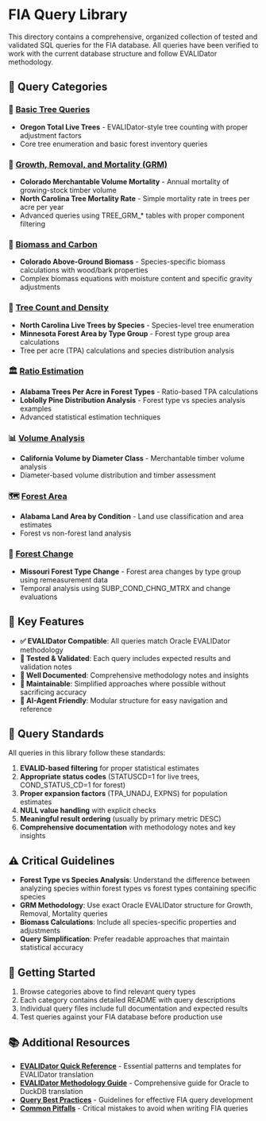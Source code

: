 # FIA Query Library

This directory contains a comprehensive, organized collection of tested and validated SQL queries for the FIA database. All queries have been verified to work with the current database structure and follow EVALIDator methodology.

## 📁 Query Categories

### 🌳 [Basic Tree Queries](./basic_tree/)
- **Oregon Total Live Trees** - EVALIDator-style tree counting with proper adjustment factors
- Core tree enumeration and basic forest inventory queries

### 🌲 [Growth, Removal, and Mortality (GRM)](./growth_mortality/)
- **Colorado Merchantable Volume Mortality** - Annual mortality of growing-stock timber volume
- **North Carolina Tree Mortality Rate** - Simple mortality rate in trees per acre per year
- Advanced queries using TREE_GRM_* tables with proper component filtering

### 🌿 [Biomass and Carbon](./biomass_carbon/)
- **Colorado Above-Ground Biomass** - Species-specific biomass calculations with wood/bark properties
- Complex biomass equations with moisture content and specific gravity adjustments

### 🌳 [Tree Count and Density](./tree_density/)
- **North Carolina Live Trees by Species** - Species-level tree enumeration
- **Minnesota Forest Area by Type Group** - Forest type group area calculations
- Tree per acre (TPA) calculations and species distribution analysis

### 🏛️ [Ratio Estimation](./ratio_estimation/)
- **Alabama Trees Per Acre in Forest Types** - Ratio-based TPA calculations
- **Loblolly Pine Distribution Analysis** - Forest type vs species analysis examples
- Advanced statistical estimation techniques

### 📊 [Volume Analysis](./volume/)
- **California Volume by Diameter Class** - Merchantable timber volume analysis
- Diameter-based volume distribution and timber assessment

### 🗺️ [Forest Area](./forest_area/)
- **Alabama Land Area by Condition** - Land use classification and area estimates
- Forest vs non-forest land analysis

### 🔄 [Forest Change](./forest_change/)
- **Missouri Forest Type Change** - Forest area changes by type group using remeasurement data
- Temporal analysis using SUBP_COND_CHNG_MTRX and change evaluations

## 🎯 Key Features

- **✅ EVALIDator Compatible**: All queries match Oracle EVALIDator methodology
- **🧪 Tested & Validated**: Each query includes expected results and validation notes
- **📖 Well Documented**: Comprehensive methodology notes and insights
- **🔧 Maintainable**: Simplified approaches where possible without sacrificing accuracy
- **🤖 AI-Agent Friendly**: Modular structure for easy navigation and reference

## 📝 Query Standards

All queries in this library follow these standards:

1. **EVALID-based filtering** for proper statistical estimates
2. **Appropriate status codes** (STATUSCD=1 for live trees, COND_STATUS_CD=1 for forest)
3. **Proper expansion factors** (TPA_UNADJ, EXPNS) for population estimates
4. **NULL value handling** with explicit checks
5. **Meaningful result ordering** (usually by primary metric DESC)
6. **Comprehensive documentation** with methodology notes and key insights

## ⚠️ Critical Guidelines

- **Forest Type vs Species Analysis**: Understand the difference between analyzing species within forest types vs forest types containing specific species
- **GRM Methodology**: Use exact Oracle EVALIDator structure for Growth, Removal, Mortality queries
- **Biomass Calculations**: Include all species-specific properties and adjustments
- **Query Simplification**: Prefer readable approaches that maintain statistical accuracy

## 🚀 Getting Started

1. Browse categories above to find relevant query types
2. Each category contains detailed README with query descriptions
3. Individual query files include full documentation and expected results
4. Test queries against your FIA database before production use

## 📚 Additional Resources

- **[EVALIDator Quick Reference](./evaluator_quick_reference.md)** - Essential patterns and templates for EVALIDator translation
- **[EVALIDator Methodology Guide](./evaluator_methodology.md)** - Comprehensive guide for Oracle to DuckDB translation
- **[Query Best Practices](./best_practices.md)** - Guidelines for effective FIA query development
- **[Common Pitfalls](./common_pitfalls.md)** - Critical mistakes to avoid when writing FIA queries 